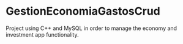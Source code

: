 # GestionEconomiaGastosCrud
Project using C++ and MySQL in order to manage the economy and investment app functionality.
